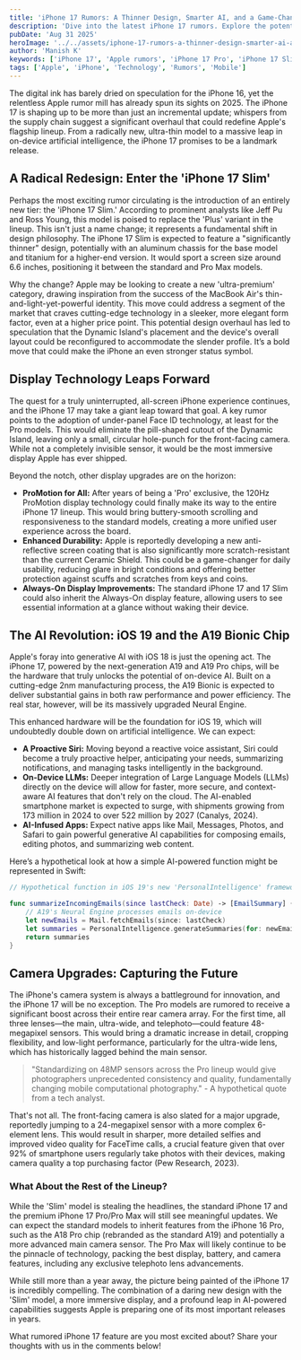 ```yaml
---
title: 'iPhone 17 Rumors: A Thinner Design, Smarter AI, and a Game-Changing ''Slim'' Model?'
description: 'Dive into the latest iPhone 17 rumors. Explore the potential for a radical redesign with an ''iPhone 17 Slim'' model, advanced AI features, and major camera upgrades.'
pubDate: 'Aug 31 2025'
heroImage: '../../assets/iphone-17-rumors-a-thinner-design-smarter-ai-and-a-game-changing-slim-model.jpg'
author: 'Manish K'
keywords: ['iPhone 17', 'Apple rumors', 'iPhone 17 Pro', 'iPhone 17 Slim', 'iOS 19', 'Apple AI', 'smartphone leaks', 'new iPhone 2025']
tags: ['Apple', 'iPhone', 'Technology', 'Rumors', 'Mobile']
---
```

The digital ink has barely dried on speculation for the iPhone 16, yet the relentless Apple rumor mill has already spun its sights on 2025. The iPhone 17 is shaping up to be more than just an incremental update; whispers from the supply chain suggest a significant overhaul that could redefine Apple's flagship lineup. From a radically new, ultra-thin model to a massive leap in on-device artificial intelligence, the iPhone 17 promises to be a landmark release.

## A Radical Redesign: Enter the 'iPhone 17 Slim'

Perhaps the most exciting rumor circulating is the introduction of an entirely new tier: the 'iPhone 17 Slim.' According to prominent analysts like Jeff Pu and Ross Young, this model is poised to replace the 'Plus' variant in the lineup. This isn't just a name change; it represents a fundamental shift in design philosophy. The iPhone 17 Slim is expected to feature a "significantly thinner" design, potentially with an aluminum chassis for the base model and titanium for a higher-end version. It would sport a screen size around 6.6 inches, positioning it between the standard and Pro Max models.

Why the change? Apple may be looking to create a new 'ultra-premium' category, drawing inspiration from the success of the MacBook Air's thin-and-light-yet-powerful identity. This move could address a segment of the market that craves cutting-edge technology in a sleeker, more elegant form factor, even at a higher price point. This potential design overhaul has led to speculation that the Dynamic Island's placement and the device's overall layout could be reconfigured to accommodate the slender profile. It’s a bold move that could make the iPhone an even stronger status symbol.

## Display Technology Leaps Forward

The quest for a truly uninterrupted, all-screen iPhone experience continues, and the iPhone 17 may take a giant leap toward that goal. A key rumor points to the adoption of under-panel Face ID technology, at least for the Pro models. This would eliminate the pill-shaped cutout of the Dynamic Island, leaving only a small, circular hole-punch for the front-facing camera. While not a completely invisible sensor, it would be the most immersive display Apple has ever shipped.

Beyond the notch, other display upgrades are on the horizon:

*   **ProMotion for All:** After years of being a 'Pro' exclusive, the 120Hz ProMotion display technology could finally make its way to the entire iPhone 17 lineup. This would bring buttery-smooth scrolling and responsiveness to the standard models, creating a more unified user experience across the board.
*   **Enhanced Durability:** Apple is reportedly developing a new anti-reflective screen coating that is also significantly more scratch-resistant than the current Ceramic Shield. This could be a game-changer for daily usability, reducing glare in bright conditions and offering better protection against scuffs and scratches from keys and coins.
*   **Always-On Display Improvements:** The standard iPhone 17 and 17 Slim could also inherit the Always-On display feature, allowing users to see essential information at a glance without waking their device.

## The AI Revolution: iOS 19 and the A19 Bionic Chip

Apple's foray into generative AI with iOS 18 is just the opening act. The iPhone 17, powered by the next-generation A19 and A19 Pro chips, will be the hardware that truly unlocks the potential of on-device AI. Built on a cutting-edge 2nm manufacturing process, the A19 Bionic is expected to deliver substantial gains in both raw performance and power efficiency. The real star, however, will be its massively upgraded Neural Engine.

This enhanced hardware will be the foundation for iOS 19, which will undoubtedly double down on artificial intelligence. We can expect:

*   **A Proactive Siri:** Moving beyond a reactive voice assistant, Siri could become a truly proactive helper, anticipating your needs, summarizing notifications, and managing tasks intelligently in the background.
*   **On-Device LLMs:** Deeper integration of Large Language Models (LLMs) directly on the device will allow for faster, more secure, and context-aware AI features that don't rely on the cloud. The AI-enabled smartphone market is expected to surge, with shipments growing from 173 million in 2024 to over 522 million by 2027 (Canalys, 2024).
*   **AI-Infused Apps:** Expect native apps like Mail, Messages, Photos, and Safari to gain powerful generative AI capabilities for composing emails, editing photos, and summarizing web content.

Here’s a hypothetical look at how a simple AI-powered function might be represented in Swift:

```swift
// Hypothetical function in iOS 19's new 'PersonalIntelligence' framework

func summarizeIncomingEmails(since lastCheck: Date) -> [EmailSummary] {
    // A19's Neural Engine processes emails on-device
    let newEmails = Mail.fetchEmails(since: lastCheck)
    let summaries = PersonalIntelligence.generateSummaries(for: newEmails)
    return summaries
}
```

## Camera Upgrades: Capturing the Future

The iPhone's camera system is always a battleground for innovation, and the iPhone 17 will be no exception. The Pro models are rumored to receive a significant boost across their entire rear camera array. For the first time, all three lenses—the main, ultra-wide, and telephoto—could feature 48-megapixel sensors. This would bring a dramatic increase in detail, cropping flexibility, and low-light performance, particularly for the ultra-wide lens, which has historically lagged behind the main sensor.

> "Standardizing on 48MP sensors across the Pro lineup would give photographers unprecedented consistency and quality, fundamentally changing mobile computational photography." - A hypothetical quote from a tech analyst.

That's not all. The front-facing camera is also slated for a major upgrade, reportedly jumping to a 24-megapixel sensor with a more complex 6-element lens. This would result in sharper, more detailed selfies and improved video quality for FaceTime calls, a crucial feature given that over 92% of smartphone users regularly take photos with their devices, making camera quality a top purchasing factor (Pew Research, 2023).

### What About the Rest of the Lineup?

While the 'Slim' model is stealing the headlines, the standard iPhone 17 and the premium iPhone 17 Pro/Pro Max will still see meaningful updates. We can expect the standard models to inherit features from the iPhone 16 Pro, such as the A18 Pro chip (rebranded as the standard A19) and potentially a more advanced main camera sensor. The Pro Max will likely continue to be the pinnacle of technology, packing the best display, battery, and camera features, including any exclusive telephoto lens advancements.

While still more than a year away, the picture being painted of the iPhone 17 is incredibly compelling. The combination of a daring new design with the 'Slim' model, a more immersive display, and a profound leap in AI-powered capabilities suggests Apple is preparing one of its most important releases in years.

What rumored iPhone 17 feature are you most excited about? Share your thoughts with us in the comments below!
